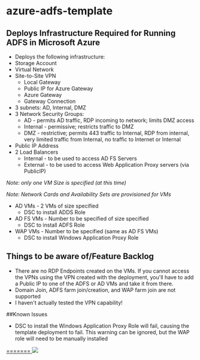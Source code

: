 # azure-adfs-template
## Deploys Infrastructure Required for Running ADFS in Microsoft Azure
* Deploys the following infrastructure:
 * Storage Account
 * Virtual Network
  * Site-to-Site VPN
    * Local Gateway
    * Public IP for Azure Gateway
    * Azure Gateway
    * Gateway Connection
  * 3 subnets: AD, Internal, DMZ
  * 3 Network Security Groups:
    * AD - permits AD traffic, RDP incoming to network; limits DMZ access
    * Internal - permissive; restricts traffic to DMZ
    * DMZ - restrictive; permits 443 traffic to Internal, RDP from internal, very limited traffic from Internal, no traffic to Internet or Internal
  * Public IP Address
  * 2 Load Balancers
    * Internal - to be used to access AD FS Servers
    * External - to be used to access Web Application Proxy servers (via PublicIP)

  _Note: only one VM Size is specified (at this time)_

  _Note: Network Cards and Availability Sets are provisioned for VMs_

  * AD VMs - 2 VMs of size specified
	* DSC to install ADDS Role
  * AD FS VMs - Number to be specified of size specified
	* DSC to install ADFS Role
  * WAP VMs - Number to be specified (same as AD FS VMs)
	* DSC to install Windows Application Proxy Role

## Things to be aware of/Feature Backlog
* There are no RDP Endpoints created on the VMs. If you cannot access the VPNs using the VPN created with the deployment, you'll have to add a Public IP to one of the ADFS or AD VMs and take it from there.
* Domain Join, ADFS farm join/creation, and WAP farm join are not supported
* I haven't actually tested the VPN capability!

##Known Issues
* DSC to install the Windows Application Proxy Role will fail, causing the template deployment to fail. This warning can be ignored, but the WAP role will need to be manually installed


<a href="https://portal.azure.com/#create/Microsoft.Template/uri/https%3A%2F%2Fraw.githubusercontent.com%2Fnromyn%2Fazure-adfs-template%2Fmaster%2FTemplates%2FazureDeploy.json" target="_blank">
=======
<a href="https://portal.azure.com/#create/Microsoft.Template/uri/https%3A%2F%2Fraw.githubusercontent.com%2Fnromyn%2Fazure-adfs-template%2Fmaster%2FazureDeploy.json" target="_blank">
<img src="http://azuredeploy.net/deploybutton.png"/>
</a>
